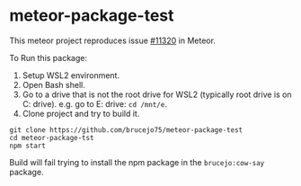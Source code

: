 # meteor-package-test
This meteor project reproduces issue [#11320](https://github.com/meteor/meteor/issues/11320) in Meteor.

To Run this package:
1. Setup WSL2 environment.
2. Open Bash shell.
3. Go to a drive that is not the root drive for WSL2 (typically root drive is on C: drive).  e.g. go to E: drive: `cd /mnt/e`.
4. Clone project and try to build it.

```
git clone https://github.com/brucejo75/meteor-package-test
cd meteor-package-tst
npm start
```

Build will fail trying to install the npm package in the `brucejo:cow-say` package.

